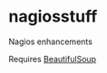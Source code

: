 # nagiosstuff
Nagios enhancements

Requires <a href="https://www.crummy.com/software/BeautifulSoup/bs4/doc/" target="_blank">BeautifulSoup</a>
